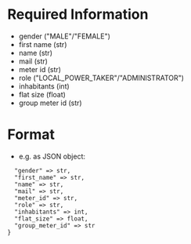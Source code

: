 Required Information
====================

* gender ("MALE"/"FEMALE")
* first name (str)
* name (str)
* mail (str)
* meter id (str)
* role ("LOCAL_POWER_TAKER"/"ADMINISTRATOR")
* inhabitants (int)
* flat size (float)
* group meter id (str)

Format
======

* e.g. as JSON object: 
```{
  "gender" => str,
  "first_name" => str, 
  "name" => str, 
  "mail" => str, 
  "meter_id" => str,
  "role" => str, 
  "inhabitants" => int, 
  "flat_size" => float,
  "group_meter_id" => str
}
